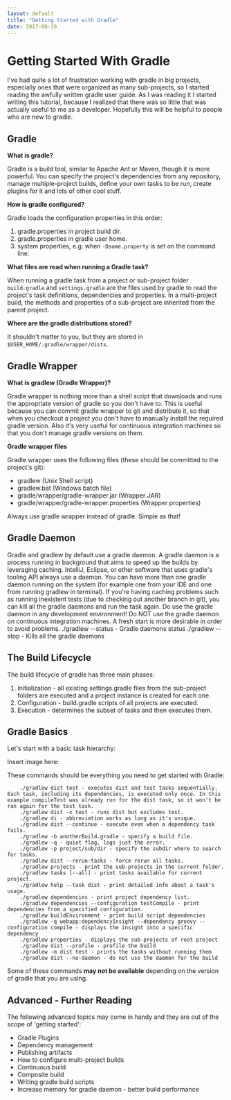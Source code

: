 ```yaml
---
layout: default
title: "Getting Started with Gradle"
date: 2017-06-19
---
```


# Getting Started With Gradle

I've had quite a lot of frustration working with gradle in big projects, especially ones that were organized as many sub-projects, so I started reading the awfully written gradle user guide. As I was reading it I started writing this tutorial, because I realized that there was so little that was actually useful to me as a developer. Hopefully this will be helpful to people who are new to gradle.

## Gradle

**What is gradle?**

Gradle is a build tool, similar to Apache Ant or Maven, though it is more powerful. You can specify the project's dependencies from any repository, manage multiple-project builds, define your own tasks to be run, create plugins for it and lots of other cool stuff. 

**How is gradle configured?**

Gradle loads the configuration properties in this order:

1. gradle.properties in project build dir.
2. gradle.properties in gradle user home.
2. system properties, e.g. when `-Dsome.property` is set on the command line.

**What files are read when running a Gradle task?**

When running a gradle task from a project or sub-project folder `build.gradle` and `settings.gradle` are the files used by gradle to read the project's task definitions, dependencies and properties. In a multi-project build, the methods and properties of a sub-project are inherited from the parent project. 

**Where are the gradle distributions stored?**

It shouldn't matter to you, but they are stored in `$USER_HOME/.gradle/wrapper/dists`.

## Gradle Wrapper

**What is gradlew (Gradle Wrapper)?**

Gradle wrapper is nothing more than a shell script that downloads and runs the appropriate version of gradle so you don't have to. This is useful because you can commit gradle wrapper to git and distribute it, so that when you checkout a project you don't have to manually install the required gradle version. Also it's very useful for continuous integration machines so that you don't manage gradle versions on them. 

**Gradle wrapper files**

Gradle wrapper uses the following files (these should be committed to the project's git):
* gradlew (Unix Shell script)
* gradlew.bat (Windows batch file)
* gradle/wrapper/gradle-wrapper.jar (Wrapper JAR)
* gradle/wrapper/gradle-wrapper.properties (Wrapper properties)

Always use gradle wrapper instead of gradle. Simple as that!

## Gradle Daemon

Gradle and gradlew by default use a gradle daemon. A gradle daemon is a process running in background that aims to speed up the builds by leveraging caching. 
IntelliJ, Eclipse, or other software that uses gradle's tooling API always use a daemon. 
You can have more than one gradle daemon running on the system (for example one from your IDE and one from running gradlew in terminal). 
If you're having caching problems such as running inexistent tests (due to checking out another branch in git), you can kill all the gradle daemons and run the task again. 
Do use the gradle daemon in any development environment!
Do NOT use the gradle daemon on continuous integration machines. A fresh start is more desirable in order to avoid problems. 
./gradlew --status - Gradle daemons status
./gradlew --stop - Kills all the gradle daemons

## The Build Lifecycle

The build lifecycle of gradle has three main phases:
1. Initialization - all existing settings.gradle files from the sub-project folders are executed and a project instance is created for each one.
2. Configuration - build.gradle scripts of all projects are executed.
2. Execution - determines the subset of tasks and then executes them.

## Gradle Basics

Let's start with a basic task hierarchy: 

Insert image here:

These commands should be everything you need to get started with Gradle: 
```
    ./gradlew dist test - executes dist and test tasks sequentially. Each task, including its dependencies, is executed only once. In this example compileTest was already run for the dist task, so it won't be ran again for the test task.
    ./gradlew dist -x test - runs dist but excludes test.
    ./gradlew di - abbreviation works as long as it's unique.
    ./gradlew dist --continue - execute even when a dependency task fails.
    ./gradlew -b anotherBuild.gradle - specify a build file.
    ./gradlew -q - quiet flag, logs just the error.
    ./gradlew -p project/sub/dir - specify the subdir where to search for tasks.
    ./gradlew dist --rerun-tasks - force rerun all tasks.
    ./gradlew projects - print the sub-projects in the current folder.
    ./gradlew tasks [--all] - print tasks available for current project.
    ./gradlew help --task dist - print detailed info about a task's usage.
    ./gradlew dependencies - print project dependency list.
    ./gradlew dependencies --configuration testCompile - print dependencies from a specified configuration.
    ./gradlew buildEnvironment - print build script dependencies
    ./gradlew -q webapp:dependencyInsight --dependency groovy --configuration compile - displays the insight into a specific dependency
    ./gradlew properties - displays the sub-projects of root project
    ./gradlew dist --profile - profile the build
    ./gradlew -m dist test - prints the tasks without running them
    ./gradlew dist --no-daemon - do not use the daemon for the build
```

Some of these commands **may not be available** depending on the version of gradle that you are using.

## Advanced - Further Reading

The following advanced topics may come in handy and they are out of the scope of 'getting started':
* Gradle Plugins
* Dependency management
* Publishing artifacts
* How to configure multi-project builds
* Continuous build
* Composite build
* Writing gradle build scripts
* Increase memory for gradle daemon - better build performance
